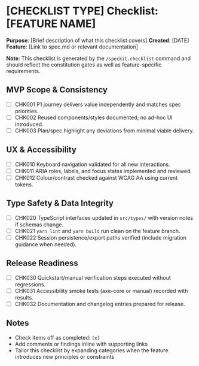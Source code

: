 # [CHECKLIST TYPE] Checklist: [FEATURE NAME]

**Purpose**: [Brief description of what this checklist covers]
**Created**: [DATE]
**Feature**: [Link to spec.md or relevant documentation]

**Note**: This checklist is generated by the `/speckit.checklist` command and should reflect the constitution gates as well as feature-specific requirements.

## MVP Scope & Consistency

- [ ] CHK001 P1 journey delivers value independently and matches spec priorities.
- [ ] CHK002 Reused components/styles documented; no ad-hoc UI introduced.
- [ ] CHK003 Plan/spec highlight any deviations from minimal viable delivery.

## UX & Accessibility

- [ ] CHK010 Keyboard navigation validated for all new interactions.
- [ ] CHK011 ARIA roles, labels, and focus states implemented and reviewed.
- [ ] CHK012 Colour/contrast checked against WCAG AA using current tokens.

## Type Safety & Data Integrity

- [ ] CHK020 TypeScript interfaces updated in `src/types/` with version notes if schemas change.
- [ ] CHK021 `yarn lint` and `yarn build` run clean on the feature branch.
- [ ] CHK022 Session persistence/export paths verified (include migration guidance when needed).

## Release Readiness

- [ ] CHK030 Quickstart/manual verification steps executed without regressions.
- [ ] CHK031 Accessibility smoke tests (axe-core or manual) recorded with results.
- [ ] CHK032 Documentation and changelog entries prepared for release.

## Notes

- Check items off as completed: `[x]`
- Add comments or findings inline with supporting links
- Tailor this checklist by expanding categories when the feature introduces new principles or constraints
